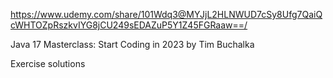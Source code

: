 https://www.udemy.com/share/101Wdq3@MYJjL2HLNWUD7cSy8Ufg7QaiQcWHTOZpRszkvIYG8jCU249sEDAZuP5Y1Z45FGRaaw==/

Java 17 Masterclass: Start Coding in 2023
by Tim Buchalka 

Exercise solutions
